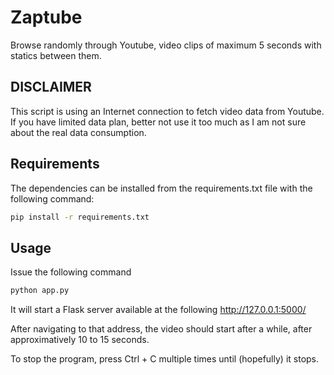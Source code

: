 # Zaptube

Browse randomly through Youtube, video clips of maximum 5 seconds with statics between them.

## DISCLAIMER

This script is using an Internet connection to fetch video data from Youtube. If you have limited data plan, better not use it too much as I am not sure about the real data consumption.

## Requirements

The dependencies can be installed from the requirements.txt file with the following command:

```bash
pip install -r requirements.txt
```

## Usage
Issue the following command

```bash
python app.py
```

It will start a Flask server available at the following http://127.0.0.1:5000/

After navigating to that address, the video should start after a while, after approximatively 10 to 15 seconds.

To stop the program, press Ctrl + C multiple times until (hopefully) it stops.